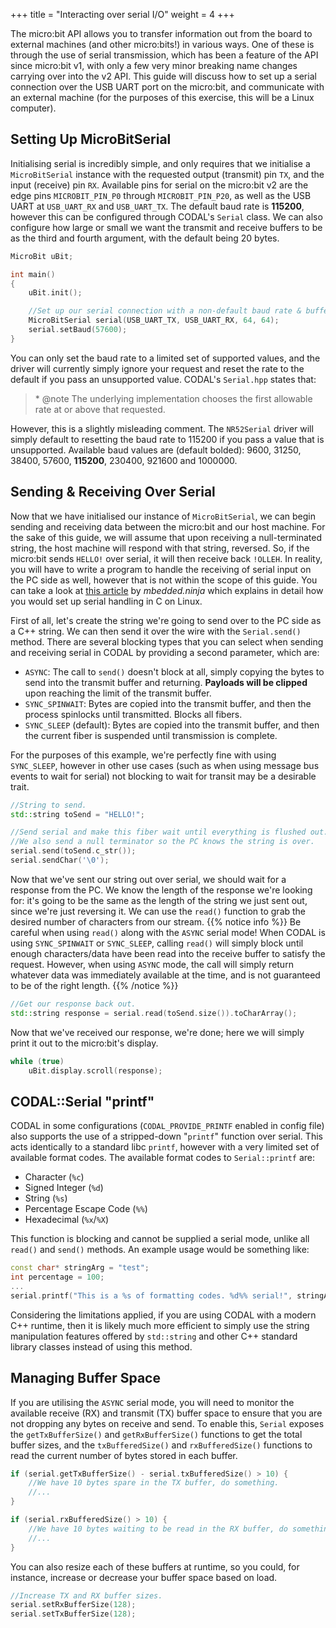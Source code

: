 +++
title = "Interacting over serial I/O"
weight = 4
+++

The micro:bit API allows you to transfer information out from the board to external machines (and other micro:bits!) in various ways. One of these is through the use of serial transmission, which has been a feature of the API since micro:bit v1, with only a few very minor breaking name changes carrying over into the v2 API. This guide will discuss how to set up a serial connection over the USB UART port on the micro:bit, and communicate with an external machine (for the purposes of this exercise, this will be a Linux computer).

## Setting Up MicroBitSerial
Initialising serial is incredibly simple, and only requires that we initialise a `MicroBitSerial` instance with the requested output (transmit) pin `TX`, and the input (receive) pin `RX`. Available pins for serial on the micro:bit v2 are the edge pins `MICROBIT_PIN_P0` through `MICROBIT_PIN_P20`, as well as the USB UART at `USB_UART_RX` and `USB_UART_TX`. The default baud rate is **115200**, however this can be configured through CODAL's `Serial` class. We can also configure how large or small we want the transmit and receive buffers to be as the third and fourth argument, with the default being 20 bytes.
```cpp
MicroBit uBit;

int main()
{
    uBit.init();

    //Set up our serial connection with a non-default baud rate & buffer sizes.
    MicroBitSerial serial(USB_UART_TX, USB_UART_RX, 64, 64);
    serial.setBaud(57600);
}
```
You can only set the baud rate to a limited set of supported values, and the driver will currently simply ignore your request and reset the rate to the default if you pass an unsupported value. CODAL's `Serial.hpp` states that:
> \* @note The underlying implementation chooses the first allowable rate at or above that requested.

However, this is a slightly misleading comment. The `NR52Serial` driver will simply default to resetting the baud rate to 115200 if you pass a value that is unsupported. Available baud values are (default bolded): 9600, 31250, 38400, 57600, **115200**, 230400, 921600 and 1000000.

## Sending & Receiving Over Serial
Now that we have initialised our instance of `MicroBitSerial`, we can begin sending and receiving data between the micro:bit and our host machine. For the sake of this guide, we will assume that upon receiving a null-terminated string, the host machine will respond with that string, reversed. So, if the micro:bit sends `HELLO!` over serial, it will then receive back `!OLLEH`. In reality, you will have to write a program to handle the receiving of serial input on the PC side as well, however that is not within the scope of this guide. You can take a look at [this article](https://blog.mbedded.ninja/programming/operating-systems/linux/linux-serial-ports-using-c-cpp/#basic-setup-in-c) by *mbedded.ninja* which explains in detail how you would set up serial handling in C on Linux.

First of all, let's create the string we're going to send over to the PC side as a C++ string. We can then send it over the wire with the `Serial.send()` method. There are several blocking types that you can select when sending and receiving serial in CODAL by providing a second parameter, which are:
- `ASYNC`: The call to `send()` doesn't block at all, simply copying the bytes to send into the transmit buffer and returning. **Payloads will be clipped** upon reaching the limit of the transmit buffer.
- `SYNC_SPINWAIT`: Bytes are copied into the transmit buffer, and then the process spinlocks until transmitted. Blocks all fibers.
- `SYNC_SLEEP` (default): Bytes are copied into the transmit buffer, and then the current fiber is suspended until transmission is complete.

For the purposes of this example, we're perfectly fine with using `SYNC_SLEEP`, however in other use cases (such as when using message bus events to wait for serial) not blocking to wait for transit may be a desirable trait.
```cpp
//String to send.
std::string toSend = "HELLO!";

//Send serial and make this fiber wait until everything is flushed out.
//We also send a null terminator so the PC knows the string is over.
serial.send(toSend.c_str());
serial.sendChar('\0');
```

Now that we've sent our string out over serial, we should wait for a response from the PC. We know the length of the response we're looking for: it's going to be the same as the length of the string we just sent out, since we're just reversing it. We can use the `read()` function to grab the desired number of characters from our stream.
{{% notice info %}}
Be careful when using `read()` along with the `ASYNC` serial mode! When CODAL is using `SYNC_SPINWAIT` or `SYNC_SLEEP`, calling `read()` will simply block until enough characters/data have been read into the receive buffer to satisfy the request. However, when using `ASYNC` mode, the call will simply return whatever data was immediately available at the time, and is not guaranteed to be of the right length.
{{% /notice %}}
```cpp
//Get our response back out.
std::string response = serial.read(toSend.size()).toCharArray();
```

Now that we've received our response, we're done; here we will simply print it out to the micro:bit's display.
```cpp
while (true)
    uBit.display.scroll(response);
```

## CODAL::Serial "printf"
CODAL in some configurations (`CODAL_PROVIDE_PRINTF` enabled in config file) also supports the use of a stripped-down "`printf`" function over serial. This acts identically to a standard libc `printf`, however with a very limited set of available format codes. The available format codes to `Serial::printf` are:
- Character (`%c`)
- Signed Integer (`%d`)
- String (`%s`)
- Percentage Escape Code (`%%`)
- Hexadecimal (`%x`/`%X`)

This function is blocking and cannot be supplied a serial mode, unlike all `read()` and `send()` methods. An example usage would be something like:
```cpp
const char* stringArg = "test";
int percentage = 100;
...
serial.printf("This is a %s of formatting codes. %d%% serial!", stringArg, percentage);
```

Considering the limitations applied, if you are using CODAL with a modern C++ runtime, then it is likely much more efficient to simply use the string manipulation features offered by `std::string` and other C++ standard library classes instead of using this method.

## Managing Buffer Space
If you are utilising the `ASYNC` serial mode, you will need to monitor the available receive (RX) and transmit (TX) buffer space to ensure that you are not dropping any bytes on receive and send. To enable this, `Serial` exposes the `getTxBufferSize()` and `getRxBufferSize()` functions to get the total buffer sizes, and the `txBufferedSize()` and `rxBufferedSize()` functions to read the current number of bytes stored in each buffer.
```cpp
if (serial.getTxBufferSize() - serial.txBufferedSize() > 10) {
    //We have 10 bytes spare in the TX buffer, do something.
    //...
}

if (serial.rxBufferedSize() > 10) {
    //We have 10 bytes waiting to be read in the RX buffer, do something.
    //...
}
```

You can also resize each of these buffers at runtime, so you could, for instance, increase or decrease your buffer space based on load.
```cpp
//Increase TX and RX buffer sizes.
serial.setRxBufferSize(128);
serial.setTxBufferSize(128);
```